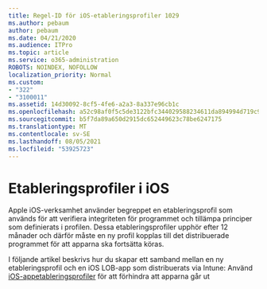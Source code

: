 ```yaml
---
title: Regel-ID för iOS-etableringsprofiler 1029
ms.author: pebaum
author: pebaum
ms.date: 04/21/2020
ms.audience: ITPro
ms.topic: article
ms.service: o365-administration
ROBOTS: NOINDEX, NOFOLLOW
localization_priority: Normal
ms.custom:
- "322"
- "3100011"
ms.assetid: 14d30092-8cf5-4fe6-a2a3-8a337e96cb1c
ms.openlocfilehash: a52c98af0f5c5de3122bfc344029588234611da894994d719c95f6af78944405
ms.sourcegitcommit: b5f7da89a650d2915dc652449623c78be6247175
ms.translationtype: MT
ms.contentlocale: sv-SE
ms.lasthandoff: 08/05/2021
ms.locfileid: "53925723"
---
```

# <a name="ios-provisioning-profiles"></a>Etableringsprofiler i iOS

Apple iOS-verksamhet använder begreppet en etableringsprofil som används för att verifiera integriteten för programmet och tillämpa principer som definierats i profilen. Dessa etableringsprofiler upphör efter 12 månader och därför måste en ny profil kopplas till det distribuerade programmet för att apparna ska fortsätta köras.
  
I följande artikel beskrivs hur du skapar ett samband mellan en ny etableringsprofil och en iOS LOB-app som distribuerats via Intune: Använd [iOS-appetableringsprofiler](https://docs.microsoft.com/intune/app-provisioning-profile-ios) för att förhindra att apparna går ut
  